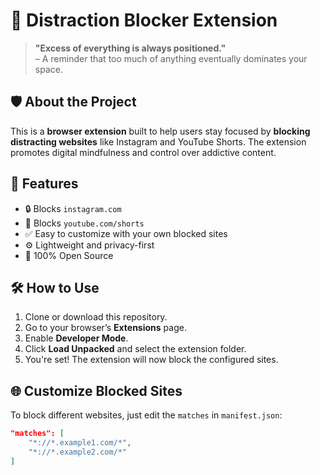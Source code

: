 # 📵 Distraction Blocker Extension

> **"Excess of everything is always positioned."**  
> – A reminder that too much of anything eventually dominates your space.

## 🛡️ About the Project

This is a **browser extension** built to help users stay focused by **blocking distracting websites** like Instagram and YouTube Shorts. The extension promotes digital mindfulness and control over addictive content.

## 🚀 Features

- 🔒 Blocks `instagram.com`
- 🚫 Blocks `youtube.com/shorts`
- ✅ Easy to customize with your own blocked sites
- ⚙️ Lightweight and privacy-first
- 📂 100% Open Source

## 🛠️ How to Use

1. Clone or download this repository.
2. Go to your browser’s **Extensions** page.
3. Enable **Developer Mode**.
4. Click **Load Unpacked** and select the extension folder.
5. You're set! The extension will now block the configured sites.

## 🌐 Customize Blocked Sites

To block different websites, just edit the `matches` in `manifest.json`:

```json
"matches": [
    "*://*.example1.com/*",
    "*://*.example2.com/*"
]
